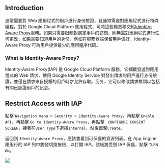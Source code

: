 ## Introduction
通常需要對 Web 應用程式的用戶進行身份驗證，且通常需要對應用程式進行特殊編程。對於 Google Cloud Platform 應用程式，可將這些職責移交給[Identity-Aware Proxy](https://cloud.google.com/iap/)服務。如果只需要限制對選定用戶的訪問，則無需對應用程式進行任何更改，如果需要知道用戶的身份，例如在服務器端保留用戶偏好，Identity-Aware Proxy 可為用戶提供最少的應用程序代碼。

### What is Identity-Aware Proxy?
Identity-Aware Proxy(IAP) 是 Google Cloud Platform 服務，它攔截發送到應用程式的 Web 請求，使用 Google Identity Service 對發出請求的用戶進行身份驗證，並僅在請求來自授權的用戶時才允許存取。另外，它可以修改請求標頭以包括有關已認證用戶的訊息。


## Restrict Access with IAP
點擊 `Navigation menu > Security > Identity-Aware Proxy`，再點擊 `Enable API`，再點擊 `Go to Identity-Aware Proxy`，再點擊 ` CONFIGURE CONSENT SCREEN`，接著在`User Type`下選擇`Internal`，然後單擊`Create`。

返回到 `Identity-Aware Proxy`，應該會看到可保護的資源列表。在 App Engine 應用行的 IAP 列中觸發切換按鈕，以打開 IAP。該域將受到 IAP 保護，點擊 `TURN ON`。

![](https://i.imgur.com/S384LXh.png)